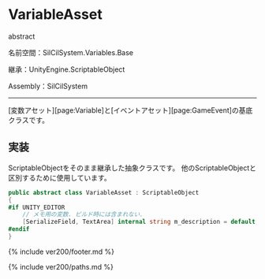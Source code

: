 # VariableAsset

abstract

名前空間：SilCilSystem.Variables.Base

継承：UnityEngine.ScriptableObject

Assembly：SilCilSystem

---

[変数アセット][page:Variable]と[イベントアセット][page:GameEvent]の基底クラスです。

## 実装

ScriptableObjectをそのまま継承した抽象クラスです。
他のScriptableObjectと区別するために使用しています。

```cs
public abstract class VariableAsset : ScriptableObject 
{
#if UNITY_EDITOR
    // メモ用の変数. ビルド時には含まれない.
    [SerializeField, TextArea] internal string m_description = default;
#endif
}
```

<!--- footer --->

{% include ver200/footer.md %}

<!--- 参照 --->

{% include ver200/paths.md %}
